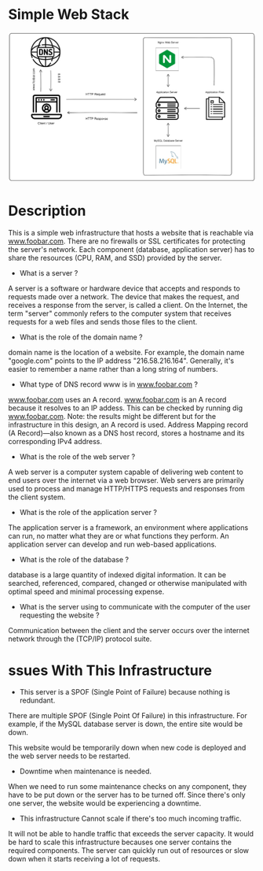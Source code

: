 # Simple Web Stack

![Alt](https://raw.githubusercontent.com/islam-solaiman/alx-system_engineering-devops/master/0x09-web_infrastructure_design/0-simple_web_stack.png)

# Description

This is a simple web infrastructure that hosts a website that is reachable via www.foobar.com. There are no firewalls or SSL certificates for protecting the server's network. Each component (database, application server) has to share the resources (CPU, RAM, and SSD) provided by the server.

* What is a server ?

A server is a software or hardware device that accepts and responds to requests made over a network. The device that makes the request, and receives a response from the server, is called a client. On the Internet, the term "server" commonly refers to the computer system that receives requests for a web files and sends those files to the client.

* What is the role of the domain name ?

domain name is the location of a website. For example, the domain name "google.com" points to the IP address "216.58.216.164". Generally, it's easier to remember a name rather than a long string of numbers.

* What type of DNS record www is in www.foobar.com ?

www.foobar.com uses an A record.
www.foobar.com is an A record because it resolves to an IP addess.
This can be checked by running dig www.foobar.com.
Note: the results might be different but for the infrastructure in this design, an A record is used.
Address Mapping record (A Record)—also known as a DNS host record, stores a hostname and its corresponding IPv4 address.

* What is the role of the web server ?

A web server is a computer system capable of delivering web content to end users over the internet via a web browser.
Web servers are primarily used to process and manage HTTP/HTTPS requests and responses from the client system.

* What is the role of the application server ?

The application server is a framework, an environment where applications can run, no matter what they are or what functions they perform. An application server can develop and run web-based applications.

* What is the role of the database ?

database is a large quantity of indexed digital information. It can be searched, referenced, compared, changed or otherwise manipulated with optimal speed and minimal processing expense.

* What is the server using to communicate with the computer of the user requesting the website ?

Communication between the client and the server occurs over the internet network through the (TCP/IP) protocol suite.


#  ssues With This Infrastructure


* This server is a SPOF (Single Point of Failure) because nothing is redundant.

There are multiple SPOF (Single Point Of Failure) in this infrastructure.
For example, if the MySQL database server is down, the entire site would be down.

This website would be temporarily down when new code is deployed and the web server needs to be restarted.

* Downtime when maintenance is needed.

When we need to run some maintenance checks on any component, they have to be put down or the server has to be turned off. Since there's only one server, the website would be experiencing a downtime.

* This infrastructure Cannot scale if there's too much incoming traffic.

It will not be able to handle traffic that exceeds the server capacity.
It would be hard to scale this infrastructure becauses one server contains the required components. The server can quickly run out of resources or slow down when it starts receiving a lot of requests.

